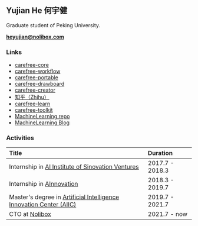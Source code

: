 ## Yujian He 何宇健

Graduate student of Peking University.

**heyujian@nolibox.com**

### Links

+ [carefree-core](https://github.com/carefree0910/carefree-core)
+ [carefree-workflow](https://github.com/carefree0910/carefree-workflow)
+ [carefree-portable](https://github.com/carefree0910/carefree-portable)
+ [carefree-drawboard](https://github.com/carefree0910/carefree-drawboard)
+ [carefree-creator](https://github.com/carefree0910/carefree-creator)
+ [知乎（Zhihu）](https://www.zhihu.com/people/carefree0910/activities)
+ [carefree-learn](https://github.com/carefree0910/carefree-learn)
+ [carefree-toolkit](https://github.com/carefree0910/carefree-toolkit)
+ [MachineLearning repo](https://github.com/carefree0910/MachineLearning)
+ [MachineLearning Blog](https://mlblog.carefree0910.me)

### Activities

| Title | Duration |
|:-------------|:------------------|
| Internship in [AI Institute of Sinovation Ventures](https://chuangxin.com/ai) | 2017.7 - 2018.3 |
| Internship in [AInnovation](https://www.ainnovation.com) | 2018.3 - 2019.7 |
| Master's degree in [Artificial Intelligence Innovation Center (AIIC)](http://aiic.pku.edu.cn) | 2019.7 - 2021.7 |
| CTO at [Nolibox](https://www.nolibox.com/aboutUs) | 2021.7 - now |
